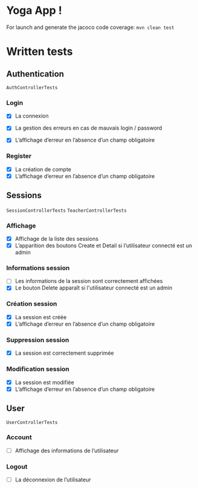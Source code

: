 # Yoga App !
For launch and generate the jacoco code coverage:
`mvn clean test`

# Written tests
## Authentication
`AuthControllerTests`
### Login
- [x] La connexion
- [x] La gestion des erreurs en cas de mauvais login / password
- [x] L’affichage d’erreur en l’absence d’un champ obligatoire


### Register
- [x] La création de compte
- [x] L’affichage d’erreur en l’absence d’un champ obligatoire

## Sessions
`SessionControllerTests`
`TeacherControllerTests`
### Affichage
- [x] Affichage de la liste des sessions
- [x] L’apparition des boutons Create et Detail si l’utilisateur connecté est un admin

### Informations session
- [ ] Les informations de la session sont correctement affichées
- [x] Le bouton Delete apparaît si l'utilisateur connecté est un admin

### Création session
- [x] La session est créée
- [x] L’affichage d’erreur en l’absence d’un champ obligatoire

### Suppression session
- [x] La session est correctement supprimée 

### Modification session
- [x] La session est modifiée
- [x] L’affichage d’erreur en l’absence d’un champ obligatoire

## User
`UserControllerTests`
### Account
- [ ] Affichage des informations de l’utilisateur

### Logout
- [ ] La déconnexion de l’utilisateur


